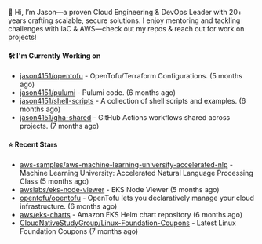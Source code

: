👋 Hi, I’m Jason—a proven Cloud Engineering & DevOps Leader with 20+ years crafting scalable, secure solutions. I enjoy mentoring and tackling challenges with IaC & AWS—check out my repos & reach out for work on projects!

#### 🛠️ I'm Currently Working on

- [jason4151/opentofu](https://github.com/jason4151/opentofu) - OpenTofu/Terraform Configurations. (5 months ago)
- [jason4151/pulumi](https://github.com/jason4151/pulumi) - Pulumi code. (6 months ago)
- [jason4151/shell-scripts](https://github.com/jason4151/shell-scripts) - A collection of shell scripts and examples. (6 months ago)
- [jason4151/gha-shared](https://github.com/jason4151/gha-shared) - GitHub Actions workflows shared across projects. (7 months ago)

#### ⭐ Recent Stars

- [aws-samples/aws-machine-learning-university-accelerated-nlp](https://github.com/aws-samples/aws-machine-learning-university-accelerated-nlp) - Machine Learning University: Accelerated Natural Language Processing Class (5 months ago)
- [awslabs/eks-node-viewer](https://github.com/awslabs/eks-node-viewer) - EKS Node Viewer (5 months ago)
- [opentofu/opentofu](https://github.com/opentofu/opentofu) - OpenTofu lets you declaratively manage your cloud infrastructure. (6 months ago)
- [aws/eks-charts](https://github.com/aws/eks-charts) - Amazon EKS Helm chart repository (6 months ago)
- [CloudNativeStudyGroup/Linux-Foundation-Coupons](https://github.com/CloudNativeStudyGroup/Linux-Foundation-Coupons) - Latest Linux Foundation Coupons (7 months ago)
